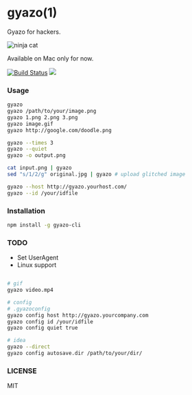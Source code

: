 # gyazo(1)
Gyazo for hackers.


![ninja cat](http://i.gyazo.com/4127de4be736f098edf9492f6cdf4925.gif)

Available on Mac only for now.

[![Build Status](https://travis-ci.org/uiureo/gyazo-cli.svg?branch=master)](https://travis-ci.org/uiureo/gyazo-cli)
[![](http://img.shields.io/npm/v/gyazo-cli.svg)](https://npmjs.org/package/gyazo-cli)

### Usage

``` bash
gyazo
gyazo /path/to/your/image.png
gyazo 1.png 2.png 3.png
gyazo image.gif
gyazo http://google.com/doodle.png

gyazo --times 3
gyazo --quiet
gyazo -o output.png

cat input.png | gyazo
sed "s/1/2/g" original.jpg | gyazo # upload glitched image

gyazo --host http://gyazo.yourhost.com/
gyazo --id /your/idfile
```

### Installation
``` bash
npm install -g gyazo-cli
```

### TODO
* Set UserAgent
* Linux support

``` bash

# gif
gyazo video.mp4

# config
# .gyazoconfig
gyazo config host http://gyazo.yourcompany.com
gyazo config id /your/idfile
gyazo config quiet true

# idea
gyazo --direct
gyazo config autosave.dir /path/to/your/dir/
```

### LICENSE
MIT
